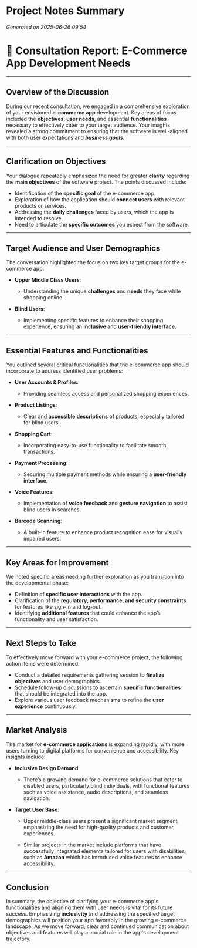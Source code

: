 # Project Notes Summary

*Generated on 2025-06-26 09:54*

# 📝 **Consultation Report: E-Commerce App Development Needs**

---

## **Overview of the Discussion**

During our recent consultation, we engaged in a comprehensive exploration of your envisioned **e-commerce app** development. Key areas of focus included the **objectives**, **user needs**, and essential **functionalities** necessary to effectively cater to your target audience. Your insights revealed a strong commitment to ensuring that the software is well-aligned with both user expectations and ***business goals.***

---

## **Clarification on Objectives** 

Your dialogue repeatedly emphasized the need for greater **clarity** regarding the **main objectives** of the software project. The points discussed include:

- Identification of the **specific goal** of the e-commerce app.
- Exploration of how the application should **connect users** with relevant products or services.
- Addressing the **daily challenges** faced by users, which the app is intended to resolve.
- Need to articulate the **specific outcomes** you expect from the software.

---

## **Target Audience and User Demographics**

The conversation highlighted the focus on two key target groups for the e-commerce app:

- **Upper Middle Class Users**: 
  - Understanding the unique **challenges** and **needs** they face while shopping online.
  
- **Blind Users**:
  - Implementing specific features to enhance their shopping experience, ensuring an **inclusive** and **user-friendly interface**.

---

## **Essential Features and Functionalities**

You outlined several critical functionalities that the e-commerce app should incorporate to address identified user problems:

- **User Accounts & Profiles**:
  - Providing seamless access and personalized shopping experiences.

- **Product Listings**:
  - Clear and **accessible descriptions** of products, especially tailored for blind users.

- **Shopping Cart**:
  - Incorporating easy-to-use functionality to facilitate smooth transactions.

- **Payment Processing**:
  - Securing multiple payment methods while ensuring a **user-friendly interface**.

- **Voice Features**:
  - Implementation of **voice feedback** and **gesture navigation** to assist blind users in searches.
  
- **Barcode Scanning**:
  - A built-in feature to enhance product recognition ease for visually impaired users.

---

## **Key Areas for Improvement**

We noted specific areas needing further exploration as you transition into the developmental phase:

- Definition of **specific user interactions** with the app.
- Clarification of the **regulatory, performance, and security constraints** for features like sign-in and log-out.
- Identifying **additional features** that could enhance the app’s functionality and user satisfaction.

---

## **Next Steps to Take** 

To effectively move forward with your e-commerce project, the following action items were determined:

- Conduct a detailed requirements gathering session to **finalize objectives** and user demographics.
- Schedule follow-up discussions to ascertain **specific functionalities** that should be integrated into the app.
- Explore various user feedback mechanisms to refine the **user experience** continuously.
  
---

## **Market Analysis**

The market for **e-commerce applications** is expanding rapidly, with more users turning to digital platforms for convenience and accessibility. Key insights include:

- **Inclusive Design Demand**:
  - There’s a growing demand for e-commerce solutions that cater to disabled users, particularly blind individuals, with functional features such as voice assistance, audio descriptions, and seamless navigation.

- **Target User Base**:
  - Upper middle-class users present a significant market segment, emphasizing the need for high-quality products and customer experiences.

  - Similar projects in the market include platforms that have successfully integrated elements tailored for users with disabilities, such as **Amazon** which has introduced voice features to enhance accessibility.

--- 

## **Conclusion**

In summary, the objective of clarifying your e-commerce app's functionalities and aligning them with user needs is vital for its future success. Emphasizing **inclusivity** and addressing the specified target demographics will position your app favorably in the growing e-commerce landscape. As we move forward, clear and continued communication about objectives and features will play a crucial role in the app's development trajectory.